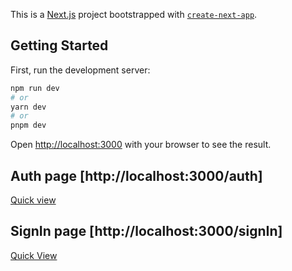 This is a [Next.js](https://nextjs.org/) project bootstrapped with [`create-next-app`](https://github.com/vercel/next.js/tree/canary/packages/create-next-app).

## Getting Started

First, run the development server:

```bash
npm run dev
# or
yarn dev
# or
pnpm dev
```

Open [http://localhost:3000](http://localhost:3000) with your browser to see the result.

## Auth page [http://localhost:3000/auth]
<a href="/public/localhost_3000_auth.pdf">Quick view</a>

## SignIn page [http://localhost:3000/signIn]
<a href="/public/localhost_3000_signIn.pdf">Quick View</a>

